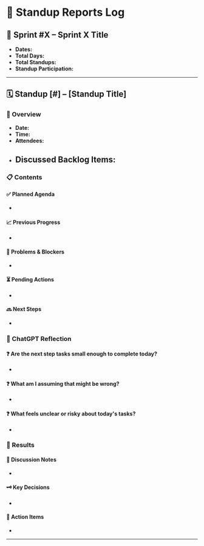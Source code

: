 # 🧭 Standup Reports Log

## 📅 Sprint #X – Sprint X Title
* **Dates:** 
* **Total Days:**
* **Total Standups:**  
* **Standup Participation:**

---

## 🗓️ Standup [#] – [Standup Title]

### 🧾 Overview
* **Date:** 
* **Time:** 
* **Attendees:** 
* **Discussed Backlog Items:**  
  - 

### 📋 Contents

#### ✅ Planned Agenda
- 

#### 📈 Previous Progress
- 

#### 🧱 Problems & Blockers
- 

#### ⏳ Pending Actions
- 

#### 🔜 Next Steps
- 

### 🤖 ChatGPT Reflection

#### ❓ Are the next step tasks small enough to complete today?
- 

#### ❓ What am I assuming that might be wrong?
- 

#### ❓ What feels unclear or risky about today's tasks?
- 

### 🧾 Results

#### 🧠 Discussion Notes
- 

#### 🗝️ Key Decisions
- 

#### 📌 Action Items
- 

--- 